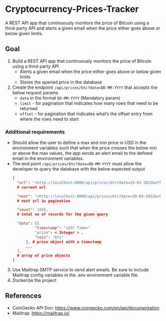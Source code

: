 # Cryptocurrency-Prices-Tracker
A REST API app that continuously monitors the price of Bitcoin using a third-party API and alerts a given email when the price either goes above or below given limits.


## Goal
1. Build a REST API app that continuously monitors the price of Bitcoin using a third-party API
   - Alerts a given email when the price either goes above or below given limits
   - Stores the queried price in the database
2. Create the endpoint `/api/prices/btc?date=DD-MM-YYYY` that accepts the below request params
   - `data` in the format `DD-MM-YYYY` (Mandatory param)
   - `limit` - for pagination that indicates how many rows that need to be returned 
   - `offset` - for pagination that indicates what’s the offset entry from where the rows need to start  

### Additional requirements
- Should allow the user to define a max and min price in USD in the environment variables such that when the price crosses the below min or above the max values, the app sends an alert email to the defined email in the environment variables.
- The end point `/api/prices/btc?date=DD-MM-YYYY` must allow the developer to query the database with the below expected output
  ```json
  {
    "url": "<http://localhost:8000/api/prices/btc?date=29-03-2022&offset=0&limit=100>",
    # current url

    "next": "<http://localhost:8000/api/prices/btc?date=29-03-2022&offset=100&limit=100>",
    # next url in pagination

    "count": 2880,
    # total no of records for the given query

    "data": [{
            "timestamp": "<UTC Time>"
            "price": < Integer > ,
            "coin": "btc"
        }, # price object with a timestamp
        ...
    ],
    # array of price objects
  }
3. Use Mailtrap SMTP service to send alert emails. Be sure to include Mailtrap config variables in the .env environment variable file.
4. Dockerize the project

## References
- CoinGecko API Doc: https://www.coingecko.com/en/api/documentation
- Mailtrap: https://mailtrap.io/
